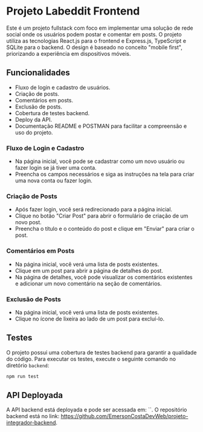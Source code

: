 # Projeto Labeddit Frontend

<p>Este é um projeto fullstack com foco em implementar uma solução de rede social onde os usuários podem postar e comentar em posts. O projeto utiliza as tecnologias React.js para o frontend e Express.js, TypeScript e SQLite para o backend. O design é baseado no conceito "mobile first", priorizando a experiência em dispositivos móveis.</p>

## Funcionalidades

- Fluxo de login e cadastro de usuários.
- Criação de posts.
- Comentários em posts.
- Exclusão de posts.
- Cobertura de testes backend.
- Deploy da API.
- Documentação README e POSTMAN para facilitar a compreensão e uso do projeto.

### Fluxo de Login e Cadastro

- Na página inicial, você pode se cadastrar como um novo usuário ou fazer login se já tiver uma conta.
- Preencha os campos necessários e siga as instruções na tela para criar uma nova conta ou fazer login.

### Criação de Posts

- Após fazer login, você será redirecionado para a página inicial.
- Clique no botão "Criar Post" para abrir o formulário de criação de um novo post.
- Preencha o título e o conteúdo do post e clique em "Enviar" para criar o post.

### Comentários em Posts

- Na página inicial, você verá uma lista de posts existentes.
- Clique em um post para abrir a página de detalhes do post.
- Na página de detalhes, você pode visualizar os comentários existentes e adicionar um novo comentário na seção de comentários.

### Exclusão de Posts

- Na página inicial, você verá uma lista de posts existentes.
- Clique no ícone de lixeira ao lado de um post para excluí-lo.

## Testes

O projeto possui uma cobertura de testes backend para garantir a qualidade do código. Para executar os testes, execute o seguinte comando no diretório `backend`:

```bash
npm run test
```

## API Deployada

A API backend está deployada e pode ser acessada em: ``.
O repositório backend está no link: <a>https://github.com/EmersonCostaDevWeb/projeto-integrador-backend</a>.

